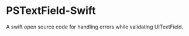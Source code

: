 PSTextField-Swift
=================

A swift open source code for handling errors while validating UITextField.
